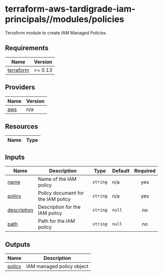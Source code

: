 # terraform-aws-tardigrade-iam-principals//modules/policies

Terraform module to create IAM Managed Policies.


<!-- BEGIN TFDOCS -->
## Requirements

| Name | Version |
|------|---------|
| <a name="requirement_terraform"></a> [terraform](#requirement\_terraform) | >= 0.13 |

## Providers

| Name | Version |
|------|---------|
| <a name="provider_aws"></a> [aws](#provider\_aws) | n/a |

## Resources

| Name | Type |
|------|------|

## Inputs

| Name | Description | Type | Default | Required |
|------|-------------|------|---------|:--------:|
| <a name="input_name"></a> [name](#input\_name) | Name of the IAM policy | `string` | n/a | yes |
| <a name="input_policy"></a> [policy](#input\_policy) | Policy document for the IAM policy | `string` | n/a | yes |
| <a name="input_description"></a> [description](#input\_description) | Description for the IAM policy | `string` | `null` | no |
| <a name="input_path"></a> [path](#input\_path) | Path for the IAM policy | `string` | `null` | no |

## Outputs

| Name | Description |
|------|-------------|
| <a name="output_policy"></a> [policy](#output\_policy) | IAM managed policy object |

<!-- END TFDOCS -->
